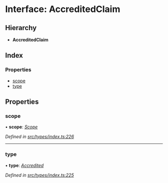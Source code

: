 # Interface: AccreditedClaim

## Hierarchy

* **AccreditedClaim**

## Index

### Properties

* [scope](accreditedclaim.md#scope)
* [type](accreditedclaim.md#type)

## Properties

###  scope

• **scope**: *[Scope](scope.md)*

*Defined in [src/types/index.ts:226](https://github.com/PolymathNetwork/polymesh-sdk/blob/38ee8078/src/types/index.ts#L226)*

___

###  type

• **type**: *[Accredited](../enums/claimtype.md#accredited)*

*Defined in [src/types/index.ts:225](https://github.com/PolymathNetwork/polymesh-sdk/blob/38ee8078/src/types/index.ts#L225)*
